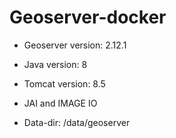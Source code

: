 # Geoserver-docker
- Geoserver version: 2.12.1
- Java version: 8
- Tomcat version: 8.5

- JAI and IMAGE IO
- Data-dir: /data/geoserver
